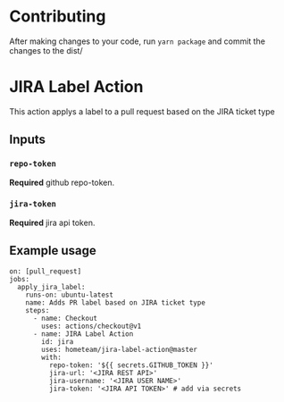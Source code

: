 # Contributing
After making changes to your code, run `yarn package` and commit the changes to the dist/

# JIRA Label Action

This action applys a label to a pull request based on the JIRA ticket type

## Inputs

### `repo-token`

**Required** github repo-token.

### `jira-token`

**Required** jira api token.

## Example usage

```
on: [pull_request]
jobs:
  apply_jira_label:
    runs-on: ubuntu-latest
    name: Adds PR label based on JIRA ticket type
    steps:
      - name: Checkout
        uses: actions/checkout@v1
      - name: JIRA Label Action
        id: jira
        uses: hometeam/jira-label-action@master
        with:
          repo-token: '${{ secrets.GITHUB_TOKEN }}'
          jira-url: '<JIRA REST API>'
          jira-username: '<JIRA USER NAME>'
          jira-token: '<JIRA API TOKEN>' # add via secrets
```

